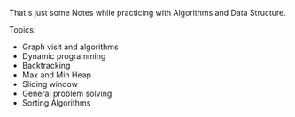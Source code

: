 That's just some Notes while practicing with Algorithms and Data Structure.

Topics:

- Graph visit and algorithms<br>
- Dynamic programming<br>
- Backtracking<br>
- Max and Min Heap<br> 
- Sliding window<br>
- General problem solving<br>
- Sorting Algorithms<br>
